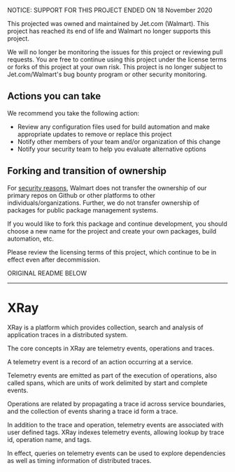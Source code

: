 NOTICE: SUPPORT FOR THIS PROJECT ENDED ON 18 November 2020

This projected was owned and maintained by Jet.com (Walmart). This project has reached its end of life and Walmart no longer supports this project.

We will no longer be monitoring the issues for this project or reviewing pull requests. You are free to continue using this project under the license terms or forks of this project at your own risk. This project is no longer subject to Jet.com/Walmart's bug bounty program or other security monitoring.


## Actions you can take

We recommend you take the following action:

  * Review any configuration files used for build automation and make appropriate updates to remove or replace this project
  * Notify other members of your team and/or organization of this change
  * Notify your security team to help you evaluate alternative options

## Forking and transition of ownership

For [security reasons](https://www.theregister.co.uk/2018/11/26/npm_repo_bitcoin_stealer/), Walmart does not transfer the ownership of our primary repos on Github or other platforms to other individuals/organizations. Further, we do not transfer ownership of packages for public package management systems.

If you would like to fork this package and continue development, you should choose a new name for the project and create your own packages, build automation, etc.

Please review the licensing terms of this project, which continue to be in effect even after decommission.

ORIGINAL README BELOW

----------------------



# XRay



XRay is a platform which provides collection, search and analysis of application traces in a distributed system.

The core concepts in XRay are telemetry events, operations and traces.

A telemetry event is a record of an action occurring at a service.

Telemetry events are emitted as part of the execution of operations, also called spans, which are units of work delimited by start and complete events.

Operations are related by propagating a trace id across service boundaries, and the collection of events sharing a trace id form a trace.

In addition to the trace and operation, telemetry events are associated with user defined tags.
XRay indexes telemetry events, allowing lookup by trace id, operation name, and tags.

In effect, queries on telemetry events can be used to explore dependencies as well as timing information of distributed traces.
